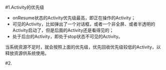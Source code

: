 #1.Activity的优先级

- onResume状态的Activity优先级最高，即正在操作的Activity；
- 可见的Activity，比如弹出了一个对话框，或者一个非全屏、或者半透明的Activity启动了，但是后面的Activity还是看得见的；
- 处于后台的Activity，即处于stop状态不可见的Activity。

当系统资源不足时，就会按照上面的优先级，优先回收优先级较低的Activity，以释放资源供系统使用。

#2.